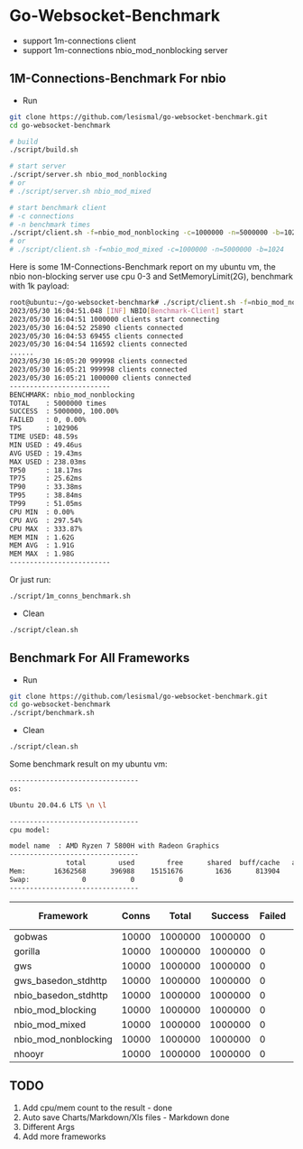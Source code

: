 # Go-Websocket-Benchmark
- support 1m-connections client
- support 1m-connections nbio_mod_nonblocking server

## 1M-Connections-Benchmark For nbio
- Run
```sh
git clone https://github.com/lesismal/go-websocket-benchmark.git
cd go-websocket-benchmark

# build
./script/build.sh

# start server
./script/server.sh nbio_mod_nonblocking 
# or
# ./script/server.sh nbio_mod_mixed

# start benchmark client
# -c connections
# -n benchmark times
./script/client.sh -f=nbio_mod_nonblocking -c=1000000 -n=5000000 -b=1024
# or 
# ./script/client.sh -f=nbio_mod_mixed -c=1000000 -n=5000000 -b=1024
```

Here is some 1M-Connections-Benchmark report on my ubuntu vm, the nbio non-blocking server use cpu 0-3 and SetMemoryLimit(2G), benchmark with 1k payload:
```sh
root@ubuntu:~/go-websocket-benchmark# ./script/client.sh -f=nbio_mod_nonblocking -c=1000000 -n=5000000 -b=1024
2023/05/30 16:04:51.048 [INF] NBIO[Benchmark-Client] start
2023/05/30 16:04:51 1000000 clients start connecting
2023/05/30 16:04:52 25890 clients connected
2023/05/30 16:04:53 69455 clients connected
2023/05/30 16:04:54 116592 clients connected
......
2023/05/30 16:05:20 999998 clients connected
2023/05/30 16:05:21 999998 clients connected
2023/05/30 16:05:21 1000000 clients connected
-------------------------
BENCHMARK: nbio_mod_nonblocking
TOTAL    : 5000000 times
SUCCESS  : 5000000, 100.00%
FAILED   : 0, 0.00%
TPS      : 102906
TIME USED: 48.59s
MIN USED : 49.46us
AVG USED : 19.43ms
MAX USED : 238.03ms
TP50     : 18.17ms
TP75     : 25.62ms
TP90     : 33.38ms
TP95     : 38.84ms
TP99     : 51.05ms
CPU MIN  : 0.00%
CPU AVG  : 297.54%
CPU MAX  : 333.87%
MEM MIN  : 1.62G
MEM AVG  : 1.91G
MEM MAX  : 1.98G
-------------------------
```

Or just run:
```sh
./script/1m_conns_benchmark.sh
```

- Clean
```sh
./script/clean.sh
```

## Benchmark For All Frameworks
- Run
```sh
git clone https://github.com/lesismal/go-websocket-benchmark.git
cd go-websocket-benchmark
./script/benchmark.sh
```

- Clean
```sh
./script/clean.sh
```

Some benchmark result on my ubuntu vm:
```sh
--------------------------------
os:

Ubuntu 20.04.6 LTS \n \l

--------------------------------
cpu model:

model name	: AMD Ryzen 7 5800H with Radeon Graphics
--------------------------------
              total        used        free      shared  buff/cache   available
Mem:       16362568      396988    15151676        1636      813904    15656380
Swap:             0           0           0
--------------------------------
```

|      Framework       | Conns |  Total  | Success | Failed | Used  | CPU Avg | MEM Avg |   Avg   |  TPS   |  TP50   |  TP90   |  TP99   |
|      ---             |  ---  |   ---   |   ---   |  ---   |  ---  |   ---   |   ---   |   ---   |  ---   |   ---   |   ---   |   ---   |
|     gobwas           | 10000 | 1000000 | 1000000 |   0    | 6.70s | 386.29% | 90.04M  | 13.38ms | 149157 | 8.84ms  | 29.87ms | 72.26ms |
|     gorilla          | 10000 | 1000000 | 1000000 |   0    | 4.48s | 286.82% | 257.43M | 8.95ms  | 223121 | 7.80ms  | 15.78ms | 26.51ms |
|      gws             | 10000 | 1000000 | 1000000 |   0    | 4.23s | 248.67% | 160.78M | 8.46ms  | 236251 | 7.38ms  | 14.70ms | 25.91ms |
| gws_basedon_stdhttp  | 10000 | 1000000 | 1000000 |   0    | 4.36s | 267.13% | 264.81M | 8.71ms  | 229483 | 7.65ms  | 15.24ms | 25.59ms |
| nbio_basedon_stdhttp | 10000 | 1000000 | 1000000 |   0    | 4.36s | 280.86% | 198.42M | 8.71ms  | 229348 | 7.61ms  | 15.37ms | 25.51ms |
|  nbio_mod_blocking   | 10000 | 1000000 | 1000000 |   0    | 4.57s | 310.62% | 185.31M | 9.13ms  | 218737 | 7.82ms  | 16.34ms | 28.02ms |
|   nbio_mod_mixed     | 10000 | 1000000 | 1000000 |   0    | 4.66s | 312.51% | 204.19M | 9.30ms  | 214786 | 8.03ms  | 16.47ms | 28.73ms |
| nbio_mod_nonblocking | 10000 | 1000000 | 1000000 |   0    | 5.14s | 292.00% | 86.74M  | 10.27ms | 194373 | 9.37ms  | 16.94ms | 26.30ms |
|     nhooyr           | 10000 | 1000000 | 1000000 |   0    | 6.60s | 405.59% | 565.03M | 13.18ms | 151436 | 11.17ms | 22.42ms | 47.47ms |

## TODO
1. Add cpu/mem count to the result - done
2. Auto save Charts/Markdown/Xls files - Markdown done
3. Different Args
4. Add more frameworks


